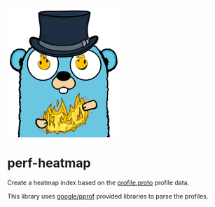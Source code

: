 ![logo](_docs/logo_small.png)

# perf-heatmap

Create a heatmap index based on the [profile.proto](https://github.com/google/pprof/blob/master/proto/profile.proto) profile data.

This library uses [google/pprof](https://github.com/google/pprof) provided libraries to parse the profiles.
